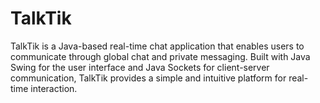 # TalkTik
TalkTik is a Java-based real-time chat application that enables users to communicate through global chat and private messaging. Built with Java Swing for the user interface and Java Sockets for client-server communication, TalkTik provides a simple and intuitive platform for real-time interaction.
